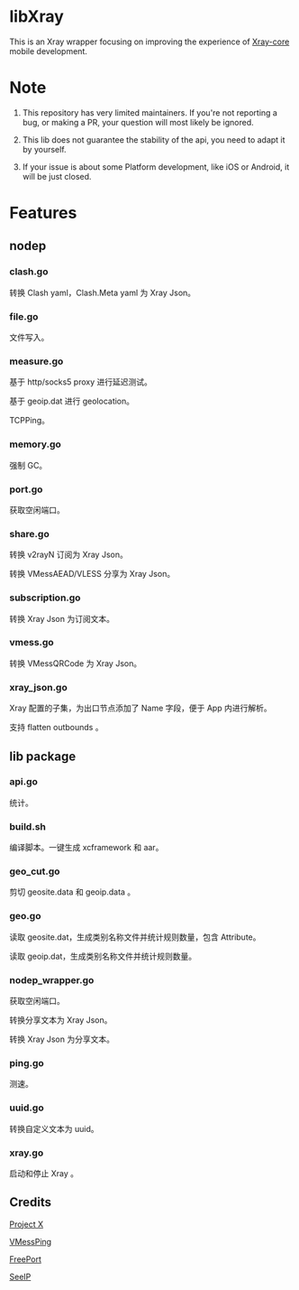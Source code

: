 # libXray

This is an Xray wrapper focusing on improving the experience of [Xray-core](https://github.com/XTLS/Xray-core) mobile development.

# Note

1. This repository has very limited maintainers. If you're not reporting a bug, or making a PR, your question will most likely be ignored.

2. This lib does not guarantee the stability of the api, you need to adapt it by yourself.

3. If your issue is about some Platform development, like iOS or Android, it will be just closed.

# Features

## nodep

### clash.go

转换 Clash yaml，Clash.Meta yaml 为 Xray Json。

### file.go

文件写入。

### measure.go

基于 http/socks5 proxy 进行延迟测试。

基于 geoip.dat 进行 geolocation。

TCPPing。

### memory.go

强制 GC。

### port.go

获取空闲端口。

### share.go

转换 v2rayN 订阅为 Xray Json。

转换 VMessAEAD/VLESS 分享为 Xray Json。

### subscription.go

转换 Xray Json 为订阅文本。

### vmess.go

转换 VMessQRCode 为 Xray Json。

### xray_json.go

Xray 配置的子集，为出口节点添加了 Name 字段，便于 App 内进行解析。

支持 flatten outbounds 。

## lib package

### api.go

统计。

### build.sh

编译脚本。一键生成 xcframework 和 aar。

### geo_cut.go

剪切 geosite.data 和 geoip.data 。

### geo.go

读取 geosite.dat，生成类别名称文件并统计规则数量，包含 Attribute。

读取 geoip.dat，生成类别名称文件并统计规则数量。

### nodep_wrapper.go

获取空闲端口。

转换分享文本为 Xray Json。

转换 Xray Json 为分享文本。

### ping.go

测速。

### uuid.go

转换自定义文本为 uuid。

### xray.go

启动和停止 Xray 。

## Credits

[Project X](https://github.com/XTLS/Xray-core)

[VMessPing](https://github.com/v2fly/vmessping)

[FreePort](https://github.com/phayes/freeport)

[SeeIP](https://seeip.org/)
